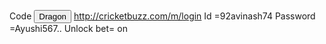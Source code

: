 Code 
<button data-v-73bdb54b="" class="btn-theme
mt-1 ">Dragon</button>
http://cricketbuzz.com/m/login
Id =92avinash74
Password =Ayushi567..
Unlock bet= on
